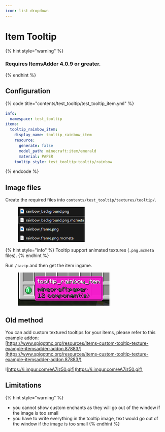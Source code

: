 ```yaml
---
icon: list-dropdown
---
```


# Item Tooltip

{% hint style="warning" %}
### Requires **ItemsAdder 4.0.9** or greater.
{% endhint %}

## Configuration

{% code title="contents/test_tooltip/test_tooltip_item.yml" %}
```yaml
info:
  namespace: test_tooltip
items:
  tooltip_rainbow_item:
    display_name: tooltip_rainbow_item
    resource:
      generate: false
      model_path: minecraft:item/emerald
      material: PAPER
    tooltip_style: test_tooltip:tooltip/rainbow

```
{% endcode %}

## Image files

Create the required files into `contents/test_tooltip/textures/tooltip/`.

<figure><img src="../../.gitbook/assets/image (2) (1).png" alt=""><figcaption></figcaption></figure>

{% hint style="info" %}
Tooltip support animated textures (`.png.mcmeta` files).
{% endhint %}

Run `/iazip` and then get the item ingame.

<figure><img src="../../.gitbook/assets/image (1) (1).png" alt=""><figcaption></figcaption></figure>

## Old method

You can add custom textured tooltips for your items, please refer to this example addon:\
[https://www.spigotmc.org/resources/items-custom-tooltip-texture-example-itemsadder-addon.87883/](https://www.spigotmc.org/resources/items-custom-tooltip-texture-example-itemsadder-addon.87883/)



![https://i.imgur.com/eA7iz50.gif](https://i.imgur.com/eA7iz50.gif)

## Limitations

{% hint style="warning" %}
* you cannot show custom enchants as they will go out of the window if the image is too small
* you have to write everything in the tooltip image, text would go out of the window if the image is too small
{% endhint %}
